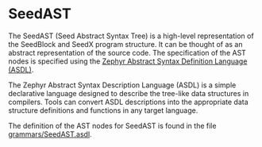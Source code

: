 # SeedAST

The SeedAST (Seed Abstract Syntax Tree) is a high-level representation of the
SeedBlock and SeedX program structure. It can be thought of as an abstract
representation of the source code. The specification of the AST nodes is
specified using the [Zephyr Abstract Syntax Definition Language
(ASDL)](https://www.usenix.org/legacy/publications/library/proceedings/dsl97/full_papers/wang/wang.pdf).

The Zephyr Abstract Syntax Description Language (ASDL) is a simple declarative
language designed to describe the tree-like data structures in compilers. Tools
can convert ASDL descriptions into the appropriate data structure definitions
and functions in any target language.

The definition of the AST nodes for SeedAST is found in the file
[grammars/SeedAST.asdl](/grammars/SeedPython.g4).
